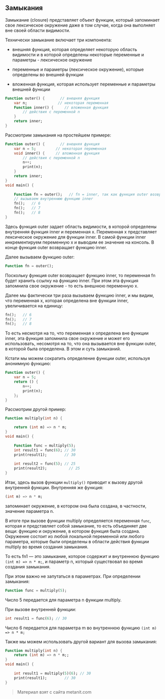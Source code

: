 ## Замыкания

Замыкание (closure) представляет объект функции, который запоминает свое лексическое окружение даже в том случае, когда она выполняет вне своей области видимости.

Технически замыкание включает три компонента:

- внешняя функция, которая определяет некоторую область видимости и в которой определены некоторые переменные и параметры - лексическое окружение

- переменные и параметры (лексическое окружение), которые определены во внешней функции

- вложенная функция, которая использует переменные и параметры внешней функции

```dart
Function outer() {       // внешняя функция
    var n;              // некоторая переменная
    Function inner() {     // вложенная функция
        // действия с переменной n
    }
    return inner;
}
```

Рассмотрим замыкания на простейшем примере:

```dart
Function outer() {       // внешняя функция
    var n = 5;         // некоторая переменная
    void inner() {     // вложенная функция
        // действия с переменной n
        n++;
        print(n);
    }
    return inner;
}
void main() {
    
    Function fn = outer();   // fn = inner, так как функция outer возвращает функцию inner
    // вызываем внутреннюю функцию inner
    fn();   // 6
    fn();   // 7
    fn();   // 8
}
```

Здесь функция outer задает область видимости, в которой определены внутренняя функция inner и переменная x. Переменная x представляет лексическое окружение для функции inner. В самой функции inner инкрементируем переменную x и выводим ее значение на консоль. В конце функция outer возвращает функцию inner.

Далее вызываем функцию outer:

```dart
Function fn = outer();
```

Поскольку функция outer возвращает функцию inner, то переменная fn будет хранить ссылку на функцию inner. При этом эта функция запомнила свое окружение - то есть внешнюю переменную x.

Далее мы фактически три раза вызываем функцию inner, и мы видим, что переменная x, которая определена вне функции inner, увеличивается на единицу:

```dart
fn();   // 6
fn();   // 7
fn();   // 8
```

То есть несмотря на то, что переменная x определена вне функции inner, эта функция запомнила свое окружение и может его использовать, несомотря на то, что она вызывается вне функции outer, в которой была определена. В этом и суть замыканий.

Кстати мы можем сократить определение функции outer, используя анонимную функцию:

```dart
Function outer() {
    var n = 5;
    return () {
        n++;
        print(n);
    };
}
```

Рассмотрим другой пример:

```dart
Function multiply(int n) {

    return (int m) => n * m;
}
void main() {
    
    Function func = multiply(5);
    int result1 = func(6); // 30
    print(result1);        // 30
 
    int result2 = func(5); // 25
    print(result2);          // 25
}
```

Итак, здесь вызов функции `multiply()` приводит к вызову другой внутренней функции. Внутренняя же функция:

```dart
(int m) => n * m;
```

запоминает окружение, в котором она была создана, в частности, значение параметра n.

В итоге при вызове функции multiply определяется переменная `func`, которая и представляет собой замыкание, то есть объединяет две вещи: функцию и окружение, в котором функция была создана. Окружение состоит из любой локальной переменной или любого параметра, которые были определены в области действия функции multiply во время создания замыкания.

То есть fn1 — это замыкание, которое содержит и внутреннюю функцию `(int m) => n * m;`, и параметр n, который существовал во время создания замыкания.

При этом важно не запутаться в параметрах. При определении замыкания:

```dart
Function func = multiply(5);
```

Число 5 передается для параметра n функции multiply.

При вызове внутренней функции:

```dart
int result1 = func(6); // 30
```

Число 6 передается для параметра m во внутреннюю функцию `(int m) => n * m;`

Также мы можем использовать другой вариант для вызова замыкания:

```dart
Function multiply(int n) {
    return (int m) => n * m;;
}
void main() {
    
    int result1 = multiply(5)(6); // 30
    print(result1);        // 30
}
```


> Материал взят с сайта metanit.com